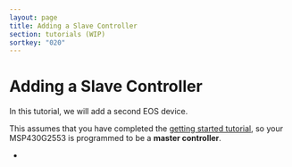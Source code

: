 ```yaml
---
layout: page
title: Adding a Slave Controller
section: tutorials (WIP)
sortkey: "020"
---
```


# Adding a Slave Controller

In this tutorial, we will add a second EOS device.

This assumes that you have completed the [getting started
tutorial](/getting-started.html), so your MSP430G2553 is programmed to
be a **master controller**.

* 
